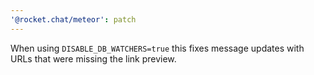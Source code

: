 ```yaml
---
'@rocket.chat/meteor': patch
---
```


When using `DISABLE_DB_WATCHERS=true` this fixes message updates with URLs that were missing the link preview.
